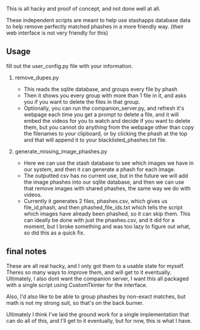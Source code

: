 This is all hacky and proof of concept, and not done well at all.

These independent scripts are meant to help use stashapps database data to help remove perfectly matched phashes in a more friendly way.
(their web interface is not very friendly for this)

## Usage

fill out the user_config.py file with your information.

1. remove_dupes.py
    - This reads the sqlite database, and groups every file by phash
    - Then it shows you every group with more than 1 file in it, and asks you if you want to delete the files in that group.
    - Optionally, you can run the companion_server.py, and refresh it's webpage each time you get a prompt to delete a file, and it will embed the videos for you to watch and decide if you want to delete them, but you cannot do anything from the webpage other than copy the filenames to your clipboard, or by clicking the phash at the top and that will append it to your blacklisted_phashes.txt file.

2.  generate_missing_image_phashes.py
    - Here we can use the stash database to see which images we have in our system, and then it can generate a phash for each image.
    - The outputted csv has no current use, but in the future we will add the image phashes into our sqlite database, and then we can use that remove images with shared phashes, the same way we do with videos.
    - Currently it generates 2 files, phashes.csv, which gives us file_id,phash, and then phashed_file_ids.txt which tells the script which images have already been phashed, so it can skip them. This can ideally be done with just the phashes.csv, and it did for a moment, but I broke something and was too lazy to figure out what, so did this as a quick fix.


## final notes

These are all real hacky, and I only got them to a usable state for myself. Theres so many ways to improve them, and will get to it eventually.
Ultimately, I also dont want the companion server, I want this all packaged with a single script using CustomTkinter for the interface.

Also, I'd also like to be able to group phashes by non-exact matches, but math is not my strong suit, so that's on the back burner.

Ultimately I think I've laid the ground work for a single implementation that can do all of this, and I'll get to it eventually, but for now, this is what I have.
